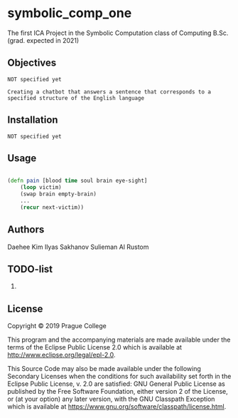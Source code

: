 # symbolic_comp_one

The first ICA Project in the Symbolic Computation class of Computing B.Sc. (grad. expected in 2021)

## Objectives

	NOT specified yet

	Creating a chatbot that answers a sentence that corresponds to a specified structure of the English language

## Installation

	NOT specified yet

## Usage

```clojure

(defn pain [blood time soul brain eye-sight]
	(loop victim)
	(swap brain empty-brain)
	...
	(recur next-victim))

```

## Authors

Daehee Kim
Ilyas Sakhanov
Sulieman Al Rustom

## TODO-list

 1.


## License

Copyright © 2019 Prague College

This program and the accompanying materials are made available under the
terms of the Eclipse Public License 2.0 which is available at
http://www.eclipse.org/legal/epl-2.0.

This Source Code may also be made available under the following Secondary
Licenses when the conditions for such availability set forth in the Eclipse
Public License, v. 2.0 are satisfied: GNU General Public License as published by
the Free Software Foundation, either version 2 of the License, or (at your
option) any later version, with the GNU Classpath Exception which is available
at https://www.gnu.org/software/classpath/license.html.

